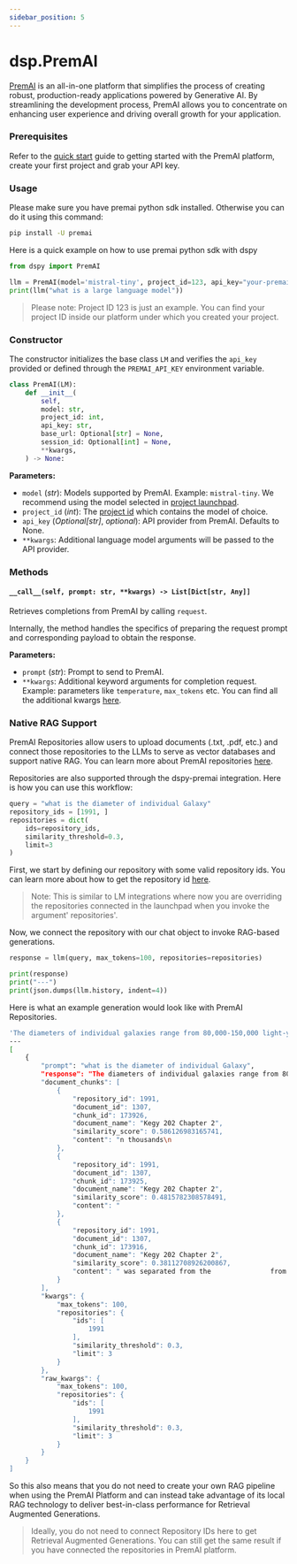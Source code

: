 ```yaml
---
sidebar_position: 5
---
```


# dsp.PremAI

[PremAI](https://app.premai.io)  is an all-in-one platform that simplifies the process of creating robust, production-ready applications powered by Generative AI. By streamlining the development process, PremAI allows you to concentrate on enhancing user experience and driving overall growth for your application.

### Prerequisites

Refer to the [quick start](https://docs.premai.io/introduction) guide to getting started with the PremAI platform, create your first project and grab your API key.

### Usage

Please make sure you have premai python sdk installed. Otherwise you can do it using this command:

```bash
pip install -U premai
```

Here is a quick example on how to use premai python sdk with dspy

```python
from dspy import PremAI

llm = PremAI(model='mistral-tiny', project_id=123, api_key="your-premai-api-key")
print(llm("what is a large language model"))
```

> Please note: Project ID 123 is just an example. You can find your project ID inside our platform under which you created your project.

### Constructor

The constructor initializes the base class `LM` and verifies the `api_key` provided or defined through the `PREMAI_API_KEY` environment variable.

```python
class PremAI(LM):
    def __init__(
        self,
        model: str,
        project_id: int,
        api_key: str,
        base_url: Optional[str] = None,
        session_id: Optional[int] = None,
        **kwargs,
    ) -> None:
```

**Parameters:**

- `model` (_str_): Models supported by PremAI. Example: `mistral-tiny`. We recommend using the model selected in [project launchpad](https://docs.premai.io/get-started/launchpad).
- `project_id` (_int_): The [project id](https://docs.premai.io/get-started/projects) which contains the model of choice.
- `api_key` (_Optional[str]_, _optional_): API provider from PremAI. Defaults to None.
- `**kwargs`: Additional language model arguments will be passed to the API provider.

### Methods

#### `__call__(self, prompt: str, **kwargs) -> List[Dict[str, Any]]`

Retrieves completions from PremAI by calling `request`.

Internally, the method handles the specifics of preparing the request prompt and corresponding payload to obtain the response.

**Parameters:**

- `prompt` (_str_): Prompt to send to PremAI.
- `**kwargs`: Additional keyword arguments for completion request. Example: parameters like `temperature`, `max_tokens` etc. You can find all the additional kwargs [here](https://docs.premai.io/get-started/sdk#optional-parameters).

### Native RAG Support

PremAI Repositories allow users to upload documents (.txt, .pdf, etc.) and connect those repositories to the LLMs to serve as vector databases and support native RAG. You can learn more about PremAI repositories [here](https://docs.premai.io/get-started/repositories).

Repositories are also supported through the dspy-premai integration. Here is how you can use this workflow: 

```python
query = "what is the diameter of individual Galaxy"
repository_ids = [1991, ]
repositories = dict(
    ids=repository_ids,
    similarity_threshold=0.3,
    limit=3
)
```

First, we start by defining our repository with some valid repository ids. You can learn more about how to get the repository id [here](https://docs.premai.io/get-started/repositories). 

> Note: This is similar to LM integrations where now you are overriding the repositories connected in the launchpad when you invoke the argument' repositories'. 

Now, we connect the repository with our chat object to invoke RAG-based generations. 

```python 
response = llm(query, max_tokens=100, repositories=repositories)

print(response)
print("---")
print(json.dumps(llm.history, indent=4))
```

Here is what an example generation would look like with PremAI Repositories. 

```bash
'The diameters of individual galaxies range from 80,000-150,000 light-years.'
---
[
    {
        "prompt": "what is the diameter of individual Galaxy",
        "response": "The diameters of individual galaxies range from 80,000-150,000 light-years.",
        "document_chunks": [
            {
                "repository_id": 1991,
                "document_id": 1307,
                "chunk_id": 173926,
                "document_name": "Kegy 202 Chapter 2",
                "similarity_score": 0.586126983165741,
                "content": "n thousands\n                                                                                                                                               of           light-years. The diameters of individual\n                                                                                                                                               galaxies range from 80,000-150,000 light\n                                                                                                                       "
            },
            {
                "repository_id": 1991,
                "document_id": 1307,
                "chunk_id": 173925,
                "document_name": "Kegy 202 Chapter 2",
                "similarity_score": 0.4815782308578491,
                "content": "                                                for development of galaxies. A galaxy contains\n                                                                                                                                               a large number of stars. Galaxies spread over\n                                                                                                                                               vast distances that are measured in thousands\n                                       "
            },
            {
                "repository_id": 1991,
                "document_id": 1307,
                "chunk_id": 173916,
                "document_name": "Kegy 202 Chapter 2",
                "similarity_score": 0.38112708926200867,
                "content": " was separated from the               from each other as the balloon expands.\n  solar surface. As the passing star moved away,             Similarly, the distance between the galaxies is\n  the material separated from the solar surface\n  continued to revolve around the sun and it\n  slowly condensed into planets. Sir James Jeans\n  and later Sir Harold Jeffrey supported thisnot to be republishedalso found to be increasing and thereby, the\n                                                             universe is"
            }
        ],
        "kwargs": {
            "max_tokens": 100,
            "repositories": {
                "ids": [
                    1991
                ],
                "similarity_threshold": 0.3,
                "limit": 3
            }
        },
        "raw_kwargs": {
            "max_tokens": 100,
            "repositories": {
                "ids": [
                    1991
                ],
                "similarity_threshold": 0.3,
                "limit": 3
            }
        }
    }
]
```

So this also means that you do not need to create your own RAG pipeline when using the PremAI Platform and can instead take advantage of its local RAG technology to deliver best-in-class performance for Retrieval Augmented Generations.

> Ideally, you do not need to connect Repository IDs here to get Retrieval Augmented Generations. You can still get the same result if you have connected the repositories in PremAI platform. 
